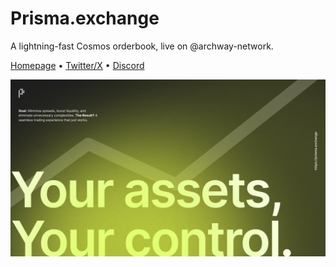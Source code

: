 # Prisma.exchange

A lightning-fast Cosmos orderbook, live on @archway-network.

[Homepage](https://prisma.exchange/) • [Twitter/X](https://x.com/prisma_exchange) • [Discord](https://discord.com/invite/2xHrbYP92G)

![](assets/prisma-banner.jpeg)


